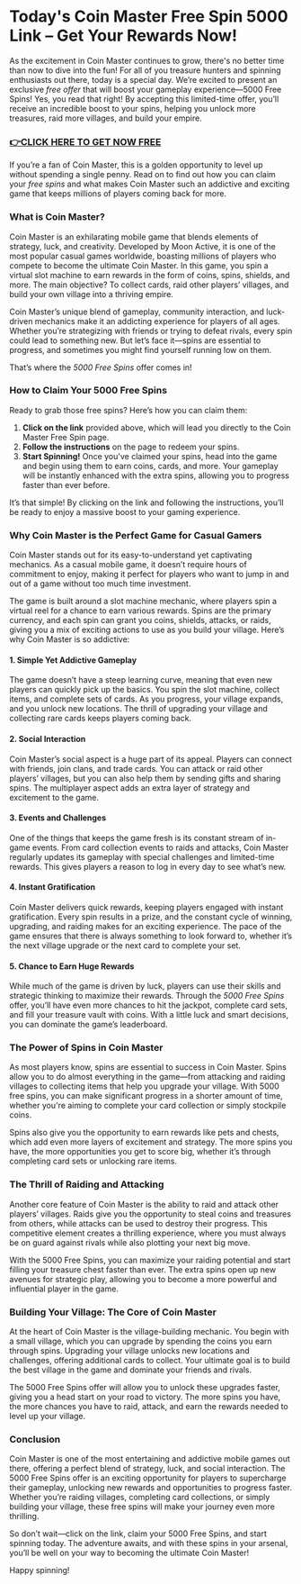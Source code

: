 # Today's Coin Master Free Spin 5000 Link – Get Your Rewards Now!

As the excitement in Coin Master continues to grow, there's no better time than now to dive into the fun! For all of you treasure hunters and spinning enthusiasts out there, today is a special day. We’re excited to present an exclusive *free offer* that will boost your gameplay experience—5000 Free Spins! Yes, you read that right! By accepting this limited-time offer, you’ll receive an incredible boost to your spins, helping you unlock more treasures, raid more villages, and build your empire.

### [👉CLICK HERE TO GET NOW FREE](https://freeforyou.xyz/coin/master/)

If you’re a fan of Coin Master, this is a golden opportunity to level up without spending a single penny. Read on to find out how you can claim your *free spins* and what makes Coin Master such an addictive and exciting game that keeps millions of players coming back for more.

### What is Coin Master?

Coin Master is an exhilarating mobile game that blends elements of strategy, luck, and creativity. Developed by Moon Active, it is one of the most popular casual games worldwide, boasting millions of players who compete to become the ultimate Coin Master. In this game, you spin a virtual slot machine to earn rewards in the form of coins, spins, shields, and more. The main objective? To collect cards, raid other players’ villages, and build your own village into a thriving empire.

Coin Master’s unique blend of gameplay, community interaction, and luck-driven mechanics make it an addicting experience for players of all ages. Whether you’re strategizing with friends or trying to defeat rivals, every spin could lead to something new. But let’s face it—spins are essential to progress, and sometimes you might find yourself running low on them.

That’s where the *5000 Free Spins* offer comes in! 

### How to Claim Your 5000 Free Spins

Ready to grab those free spins? Here’s how you can claim them:

1. **Click on the link** provided above, which will lead you directly to the Coin Master Free Spin page.
2. **Follow the instructions** on the page to redeem your spins.
3. **Start Spinning!** Once you've claimed your spins, head into the game and begin using them to earn coins, cards, and more. Your gameplay will be instantly enhanced with the extra spins, allowing you to progress faster than ever before.

It’s that simple! By clicking on the link and following the instructions, you’ll be ready to enjoy a massive boost to your gaming experience.

### Why Coin Master is the Perfect Game for Casual Gamers

Coin Master stands out for its easy-to-understand yet captivating mechanics. As a casual mobile game, it doesn’t require hours of commitment to enjoy, making it perfect for players who want to jump in and out of a game without too much time investment.

The game is built around a slot machine mechanic, where players spin a virtual reel for a chance to earn various rewards. Spins are the primary currency, and each spin can grant you coins, shields, attacks, or raids, giving you a mix of exciting actions to use as you build your village. Here’s why Coin Master is so addictive:

#### **1. Simple Yet Addictive Gameplay**
The game doesn’t have a steep learning curve, meaning that even new players can quickly pick up the basics. You spin the slot machine, collect items, and complete sets of cards. As you progress, your village expands, and you unlock new locations. The thrill of upgrading your village and collecting rare cards keeps players coming back.

#### **2. Social Interaction**
Coin Master’s social aspect is a huge part of its appeal. Players can connect with friends, join clans, and trade cards. You can attack or raid other players’ villages, but you can also help them by sending gifts and sharing spins. The multiplayer aspect adds an extra layer of strategy and excitement to the game.

#### **3. Events and Challenges**
One of the things that keeps the game fresh is its constant stream of in-game events. From card collection events to raids and attacks, Coin Master regularly updates its gameplay with special challenges and limited-time rewards. This gives players a reason to log in every day to see what’s new.

#### **4. Instant Gratification**
Coin Master delivers quick rewards, keeping players engaged with instant gratification. Every spin results in a prize, and the constant cycle of winning, upgrading, and raiding makes for an exciting experience. The pace of the game ensures that there is always something to look forward to, whether it’s the next village upgrade or the next card to complete your set.

#### **5. Chance to Earn Huge Rewards**
While much of the game is driven by luck, players can use their skills and strategic thinking to maximize their rewards. Through the *5000 Free Spins* offer, you’ll have even more chances to hit the jackpot, complete card sets, and fill your treasure vault with coins. With a little luck and smart decisions, you can dominate the game’s leaderboard.

### The Power of Spins in Coin Master

As most players know, spins are essential to success in Coin Master. Spins allow you to do almost everything in the game—from attacking and raiding villages to collecting items that help you upgrade your village. With 5000 free spins, you can make significant progress in a shorter amount of time, whether you're aiming to complete your card collection or simply stockpile coins.

Spins also give you the opportunity to earn rewards like pets and chests, which add even more layers of excitement and strategy. The more spins you have, the more opportunities you get to score big, whether it’s through completing card sets or unlocking rare items.

### The Thrill of Raiding and Attacking

Another core feature of Coin Master is the ability to raid and attack other players’ villages. Raids give you the opportunity to steal coins and treasures from others, while attacks can be used to destroy their progress. This competitive element creates a thrilling experience, where you must always be on guard against rivals while also plotting your next big move.

With the 5000 Free Spins, you can maximize your raiding potential and start filling your treasure chest faster than ever. The extra spins open up new avenues for strategic play, allowing you to become a more powerful and influential player in the game.

### Building Your Village: The Core of Coin Master

At the heart of Coin Master is the village-building mechanic. You begin with a small village, which you can upgrade by spending the coins you earn through spins. Upgrading your village unlocks new locations and challenges, offering additional cards to collect. Your ultimate goal is to build the best village in the game and dominate your friends and rivals.

The 5000 Free Spins offer will allow you to unlock these upgrades faster, giving you a head start on your road to victory. The more spins you have, the more chances you have to raid, attack, and earn the rewards needed to level up your village.

### Conclusion

Coin Master is one of the most entertaining and addictive mobile games out there, offering a perfect blend of strategy, luck, and social interaction. The 5000 Free Spins offer is an exciting opportunity for players to supercharge their gameplay, unlocking new rewards and opportunities to progress faster. Whether you’re raiding villages, completing card collections, or simply building your village, these free spins will make your journey even more thrilling.

So don’t wait—click on the link, claim your 5000 Free Spins, and start spinning today. The adventure awaits, and with these spins in your arsenal, you’ll be well on your way to becoming the ultimate Coin Master!

Happy spinning!
